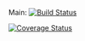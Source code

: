 Main: [![Build Status](https://app.travis-ci.com/bhanuprakashnani/swe1-app.svg?branch=main)](https://app.travis-ci.com/bhanuprakashnani/swe1-app)

[![Coverage Status](https://coveralls.io/repos/github/bhanuprakashnani/swe1-app/badge.svg?branch=main)](https://coveralls.io/github/bhanuprakashnani/swe1-app?branch=main) 
